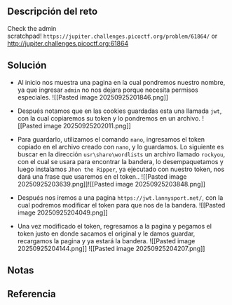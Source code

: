 ## Descripción del reto
Check the admin scratchpad! `https://jupiter.challenges.picoctf.org/problem/61864/` or http://jupiter.challenges.picoctf.org:61864

## Solución
- Al inicio nos muestra una pagina en la cual pondremos nuestro nombre, ya que ingresar `admin`
no nos dejara porque necesita permisos especiales.
![[Pasted image 20250925201846.png]]

- Después notamos que en las cookies guardadas esta una llamada `jwt`, con la cual copiaremos su token y lo pondremos en un archivo.
![[Pasted image 20250925202011.png]]

- Para guardarlo, utilizamos el comando `nano`, ingresamos el token copiado en el archivo creado con `nano`, y lo guardamos. Lo siguiente es buscar en la dirección `usr\share\wordlists` un archivo llamado `rockyou`, con el cual se usara para encontrar la bandera, lo desempaquetamos y luego instalamos `Jhon the Ripper`, ya ejecutado con nuestro token, nos dará una frase que usaremos en el token..
![[Pasted image 20250925203639.png]]![[Pasted image 20250925203848.png]]

- Después nos iremos a una pagina `https://jwt.lannysport.net/`, con la cual podremos modificar el token para que nos de la bandera.
![[Pasted image 20250925204049.png]]

- Una vez modificado el token, regresamos a la pagina y pegamos el token justo en donde sacamos el original y le damos guardar, recargamos la pagina y ya estará la bandera.
![[Pasted image 20250925204144.png]]
![[Pasted image 20250925204207.png]]


## Notas


## Referencia